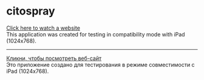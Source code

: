 # citospray
[Click here to watch a website](https://alena-web.ru/test-onpoint)<br>
This application was created for testing in compatibility mode with iPad (1024x768).
______________________________________________

[Кликни, чтобы посмотреть веб-сайт](https://alena-web.ru/test-onpoint)<br>
Это приложение создано для тестирования в режиме совместимости с iPad (1024x768).
